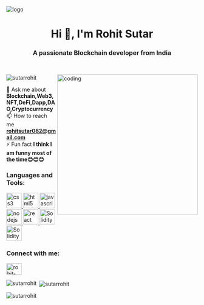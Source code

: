 ![logo]()
<h1 align="center">Hi 👋, I'm Rohit Sutar</h1>
<h3 align="center">A passionate Blockchain developer from India</h3>

</br>

<img
    align="right"
    alt="coding"
    width="370"
    src="https://user-images.githubusercontent.com/55389276/140866485-8fb1c876-9a8f-4d6a-98dc-08c4981eaf70.gif"
/>

<p align="left">
    <img
        src="https://komarev.com/ghpvc/?username=sutarrohit&label=Profile%20views&color=0e75b6&style=flat"
        alt="sutarrohit"
    />
</p>

💬 Ask me about **Blockchain,Web3,NFT,DeFi,Dapp,DAO,Cryptocurrency** </br>
📫 How to reach me **rohitsutar082@gmail.com** </br>
⚡ Fun fact **I think I am funny most of the time😊😊😊** </br>

<h3 align="left">Languages and Tools:</h3>
<p align="left">
    <a href="https://www.w3schools.com/css/" target="_blank" rel="noreferrer">
        <img
            src="https://cdn.freebiesupply.com/logos/large/2x/css3-logo-png-transparent.png"
            alt="css3"
            width="40"
            height="40"
        />
    </a>
    <a href="https://www.w3.org/html/" target="_blank" rel="noreferrer">
        <img
            src="https://upload.wikimedia.org/wikipedia/commons/6/61/HTML5_logo_and_wordmark.svg"
            alt="html5"
            width="40"
            height="40"
        />
    </a>
    <a
        href="https://developer.mozilla.org/en-US/docs/Web/JavaScript"
        target="_blank"
        rel="noreferrer"
    >
        <img
            src="https://www.freepnglogos.com/uploads/javascript-png/transparent-logo-javascript-7.png"
            alt="javascript"
            width="40"
            height="40"
        />
    </a>
    <a href="https://nodejs.org" target="_blank" rel="noreferrer">
        <img
            src="https://cdn.freebiesupply.com/logos/large/2x/nodejs-1-logo-png-transparent.png"
            alt="nodejs"
            width="40"
            height="40"
        />
    </a>
    <a href="https://reactjs.org/" target="_blank" rel="noreferrer">
        <img
            src="https://cdn.freebiesupply.com/logos/large/2x/react-1-logo-png-transparent.png"
            alt="react"
            width="40"
            height="40"
        />
    </a>
    <a href="https://docs.soliditylang.org/en/v0.8.17/" target="_blank" rel="noreferrer">
        <img
            src="https://smartcontractprogrammer.com/static/media/logo.cae6ce4a.svg"
            alt="Solidity"
            width="40"
            height="40"
        />
    </a>
    <a href="https://hardhat.org/" target="_blank" rel="noreferrer">
        <img
            src="https://hardhat.org/_next/static/media/she-head.a8330420.svg"
            alt="Solidity"
            width="40"
            height="40"
        />
    </a>
</p>

<h3 align="left">Connect with me:</h3>
<p align="left">
    <a href="https://linkedin.com/in/rohit-sutar-89687a1b6/" target="blank"
        ><img
            align="center"
            src="https://cdn-icons-png.flaticon.com/512/174/174857.png"
            alt="rohit-sutar-89687a1b6/"
            height="30"
            width="40"
    /></a>
</p>

<p>
    <img
        align="left"
        src="https://github-readme-stats.vercel.app/api/top-langs?username=sutarrohit&show_icons=true&locale=en&layout=compact"
        alt="sutarrohit"
    />
</p> 


<p>
    &nbsp;<img
        align="center"
        src="https://github-readme-stats.vercel.app/api?username=sutarrohit&show_icons=true&locale=en"
        alt="sutarrohit"
    />
</p>

<p>
    <img
        align="center"
        src="https://github-readme-streak-stats.herokuapp.com/?user=sutarrohit&"
        alt="sutarrohit"
    />
</p>
